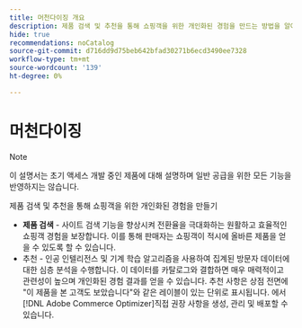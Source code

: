 ```yaml
---
title: 머천다이징 개요
description: 제품 검색 및 추천을 통해 쇼핑객을 위한 개인화된 경험을 만드는 방법을 알아봅니다.
hide: true
recommendations: noCatalog
source-git-commit: d716dd9d75beb642bfad30271b6ecd3490ee7328
workflow-type: tm+mt
source-wordcount: '139'
ht-degree: 0%

---
```


# 머천다이징

>[!NOTE]
>
>이 설명서는 초기 액세스 개발 중인 제품에 대해 설명하며 일반 공급을 위한 모든 기능을 반영하지는 않습니다.

제품 검색 및 추천을 통해 쇼핑객을 위한 개인화된 경험을 만들기

- **제품 검색** - 사이트 검색 기능을 향상시켜 전환율을 극대화하는 원활하고 효율적인 쇼핑객 경험을 보장합니다. 이를 통해 판매자는 쇼핑객이 적시에 올바른 제품을 얻을 수 있도록 할 수 있습니다.
- **&#x200B;**&#x200B;추천 - 인공 인텔리전스 및 기계 학습 알고리즘을 사용하여 집계된 방문자 데이터에 대한 심층 분석을 수행합니다. 이 데이터를 카탈로그와 결합하면 매우 매력적이고 관련성이 높으며 개인화된 경험 결과를 얻을 수 있습니다. 추천 사항은 상점 전면에 &quot;이 제품을 본 고객도 보았습니다&quot;와 같은 레이블이 있는 단위로 표시됩니다. 에서 [!DNL Adobe Commerce Optimizer]직접 권장 사항을 생성, 관리 및 배포할 수 있습니다.
